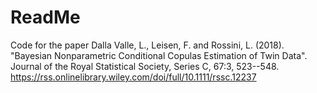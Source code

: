 # ReadMe

Code for the paper Dalla Valle, L., Leisen, F. and Rossini, L. (2018). "Bayesian Nonparametric Conditional Copulas Estimation of Twin Data". Journal of the Royal Statistical Society, Series C, 67:3, 523--548.
https://rss.onlinelibrary.wiley.com/doi/full/10.1111/rssc.12237
